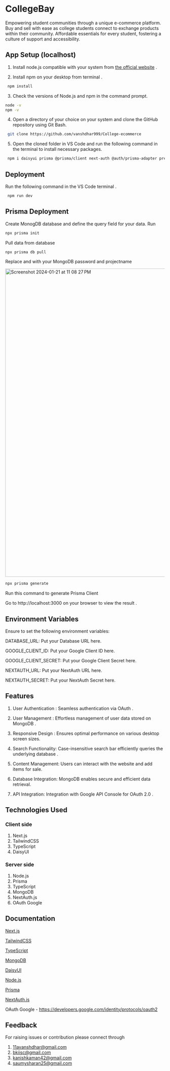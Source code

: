 # CollegeBay

Empowering student communities through a unique e-commerce platform. Buy and sell with ease as college students connect to exchange products within their community. Affordable essentials for every student, fostering a culture of support and accessibility.

## App Setup (localhost)

1. Install node.js compatible with your system from [the official website](https://nodejs.org/en/download) . 

2. Install npm on your desktop from terminal .
```bash
 npm install
  ```


 3. Check the versions of Node.js and npm in the command prompt.
  
  ```bash
 node -v
npm -v
  ```



4. Open a directory of your choice on your system and clone the GitHub repository using Git Bash.

```bash
 git clone https://github.com/vanshdhar999/College-ecommerce
  ```
5. Open the cloned folder in VS Code and run the following command in the terminal to install necessary packages.
```bash
 npm i daisyui prisma @prisma/client next-auth @auth/prisma-adapter prettier eslint-config-prettier prettier-plugin-tailwindcss
  ```



## Deployment 
Run the following command in the VS Code terminal .

```bash
 npm run dev
  ```

## Prisma Deployment 
Create MonogDB database and define the query field for your data.
Run 
```bash
npx prisma init
```
Pull data from database 
```bash
npx prisma db pull
```
Replace <password> and <projectname> with your MongoDB password and projectname

<img width="974" alt="Screenshot 2024-01-21 at 11 08 27 PM" src="https://github.com/vanshdhar999/College-ecommerce/assets/118869994/cc5a7ab6-3317-4dfb-a4b6-7ccd6e9fe890">

```bash
npx prisma generate
```
Run this command to generate Prisma Client 


Go to http://localhost:3000 on your browser to view the result .

## Environment Variables 
Ensure to set the following environment variables:

DATABASE_URL: Put your Database URL here.

GOOGLE_CLIENT_ID: Put your Google Client ID here.

GOOGLE_CLIENT_SECRET: Put your Google Client Secret here.

NEXTAUTH_URL: Put your NextAuth URL here.

NEXTAUTH_SECRET: Put your NextAuth Secret here.


## Features 


1. User Authentication : Seamless authentication via OAuth .

2. User Management : Effortless management of user data stored on MongoDB .

3. Responsive Design : Ensures optimal performance on various desktop screen sizes. 


4. Search Functionality: Case-insensitive search bar efficiently queries the underlying database .


5. Content Management: Users can interact with the website and add items for sale.

6. Database Integration: MongoDB enables secure and efficient data retrieval.

7. API Integration: Integration with Google API Console for OAuth 2.0 .











## Technologies Used

### Client side 
1. Next.js
2. TailwindCSS
3. TypeScript
4. DaisyUI 

### Server side 
1. Node.js
2. Prisma
3. TypeScript
4. MongoDB
5. NextAuth.js
6. OAuth Google

## Documentation

[Next.js](https://nextjs.org/docs)

[TailwindCSS](https://v2.tailwindcss.com/docs)

[TypeScript](https://www.typescriptlang.org/docs/)

[MongoDB](https://www.mongodb.com/docs/)

[DaisyUI](https://daisyui.com/)

[Node.js](https://nodejs.org/docs/latest/api/)

[Prisma](https://www.prisma.io/docs)

[NextAuth.js](https://next-auth.js.org/)



OAuth Google - https://developers.google.com/identity/protocols/oauth2

## Feedback 
For raising issues or contribution please connect through 

1. 11avanshdhar@gmail.com
2. bkiisc@gmail.com
3. kanishkaman42@gmail.com
4. saumysharan25@gmail.com





















